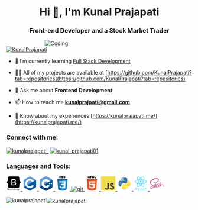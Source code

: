 <h1 align="center">Hi 👋, I'm Kunal Prajapati</h1>
<h3 align="center"> Front-end Developer and a Stock Market Trader</h3>
<img align = "right" alt="Coding" width="400" src="https://cdn.dribbble.com/users/1162077/screenshots/3848914/programmer.gif">

<p align="left"> <a href="https://twitter.com/kunalprajapati_" target="blank"><img src="https://img.shields.io/twitter/follow/kunalprajapati_?logo=twitter&style=for-the-badge" alt="KunalPrajapati" /></a> </p>

- 🔭 I’m currently learning [Full Stack Development](https://kunalsportfoliosite.netlify.app/)

- 👨‍💻 All of my projects are available at [https://github.com/KunalPrajapati?tab=repositories](https://github.com/KunalPrajapati?tab=repositories)

- 💬 Ask me about **Frontend Development**

- 📫 How to reach me **kunalprajpati@gmail.com**

- 📄 Know about my experiences [https://kunalprajapati.me/](https://kunalprajapati.me/)

<h3 align="left">Connect with me:</h3>
<p align="left">
<a href="https://twitter.com/kunalprajapati_" target="blank"><img align="center" src="https://raw.githubusercontent.com/rahuldkjain/github-profile-readme-generator/master/src/images/icons/Social/twitter.svg" alt="kunalprajapati_" height="30" width="40" /></a>
<a href="https://linkedin.com/in/kunal-prajapati01" target="blank"><img align="center" src="https://raw.githubusercontent.com/rahuldkjain/github-profile-readme-generator/master/src/images/icons/Social/linked-in-alt.svg" alt="kunal-prajapati01" height="30" width="40" /></a>
</p>

<h3 align="left">Languages and Tools:</h3>
<p align="left"> <a href="https://getbootstrap.com" target="_blank" rel="noreferrer"> <img src="https://raw.githubusercontent.com/devicons/devicon/master/icons/bootstrap/bootstrap-plain-wordmark.svg" alt="bootstrap" width="40" height="40"/> </a> <a href="https://www.cprogramming.com/" target="_blank" rel="noreferrer"> <img src="https://raw.githubusercontent.com/devicons/devicon/master/icons/c/c-original.svg" alt="c" width="40" height="40"/> </a> <a href="https://www.w3schools.com/cpp/" target="_blank" rel="noreferrer"> <img src="https://raw.githubusercontent.com/devicons/devicon/master/icons/cplusplus/cplusplus-original.svg" alt="cplusplus" width="40" height="40"/> </a> <a href="https://www.w3schools.com/css/" target="_blank" rel="noreferrer"> <img src="https://raw.githubusercontent.com/devicons/devicon/master/icons/css3/css3-original-wordmark.svg" alt="css3" width="40" height="40"/> </a> <a href="https://git-scm.com/" target="_blank" rel="noreferrer"> <img src="https://www.vectorlogo.zone/logos/git-scm/git-scm-icon.svg" alt="git" width="40" height="40"/> </a> <a href="https://www.w3.org/html/" target="_blank" rel="noreferrer"> <img src="https://raw.githubusercontent.com/devicons/devicon/master/icons/html5/html5-original-wordmark.svg" alt="html5" width="40" height="40"/> </a> <a href="https://developer.mozilla.org/en-US/docs/Web/JavaScript" target="_blank" rel="noreferrer"> <img src="https://raw.githubusercontent.com/devicons/devicon/master/icons/javascript/javascript-original.svg" alt="javascript" width="40" height="40"/> </a><a href="https://www.python.org" target="_blank" rel="noreferrer"> <img src="https://raw.githubusercontent.com/devicons/devicon/master/icons/python/python-original.svg" alt="python" width="40" height="40"/> </a> <a href="https://reactjs.org/" target="_blank" rel="noreferrer"> <img src="https://raw.githubusercontent.com/devicons/devicon/master/icons/react/react-original-wordmark.svg" alt="react" width="40" height="40"/> </a> <a href="https://sass-lang.com" target="_blank" rel="noreferrer"> <img src="https://raw.githubusercontent.com/devicons/devicon/master/icons/sass/sass-original.svg" alt="sass" width="40" height="40"/> </a> </p>

<p><img align="left" src="https://github-readme-stats.vercel.app/api/top-langs?username=KunalPrajapati&show_icons=true&locale=en&layout=compact" alt="kunalprajapati" /></p>

<p><img align="center" src="https://github-readme-streak-stats.herokuapp.com/?user=KunalPrajapati&" alt="kunalprajapati" /></p>
